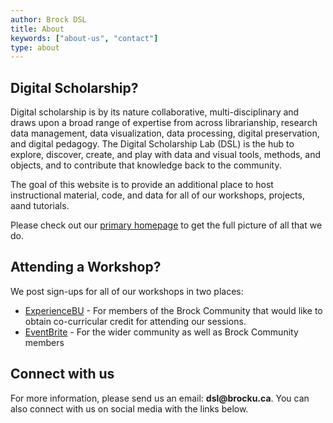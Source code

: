 ```yaml
---
author: Brock DSL
title: About
keywords: ["about-us", "contact"]
type: about
---
```


## Digital Scholarship?

Digital scholarship is by its nature collaborative, multi-disciplinary and draws upon a broad range of expertise from across librarianship, research data management, data visualization, data processing, digital preservation, and digital pedagogy. The Digital Scholarship Lab (DSL) is the hub to explore, discover, create, and play with data and visual tools, methods, and objects, and to contribute that knowledge back to the community.

The goal of this website is to provide an additional place to host instructional material, code, and data for all of our workshops, projects, aand tutorials. 

Please check out our [primary homepage](https://brocku.ca/library/dsl) to get the full picture of all that we do.

## Attending a Workshop?

We post sign-ups for all of our workshops in two places:

- [ExperienceBU](https://experiencebu.brocku.ca/organization/dsl) - For members of the Brock Community that would like to obtain co-curricular credit for attending our sessions. 
- [EventBrite](https://brockdsl.eventbrite.com) - For the wider community as well as Brock Community members

## Connect with us


For more information, please send us an email:  __dsl@brocku.ca__. You can also connect with us on social media with the links below.



